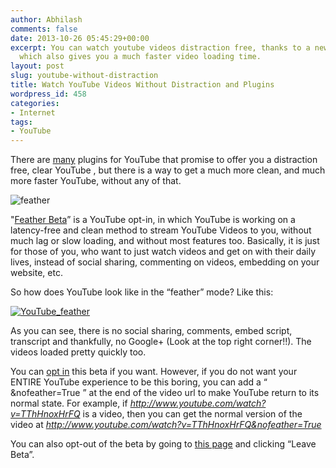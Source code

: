 ```yaml
---
author: Abhilash
comments: false
date: 2013-10-26 05:45:29+00:00
excerpt: You can watch youtube videos distraction free, thanks to a new YouTube beta
  which also gives you a much faster video loading time.
layout: post
slug: youtube-without-distraction
title: Watch YouTube Videos Without Distraction and Plugins
wordpress_id: 458
categories:
- Internet
tags:
- YouTube
---
```


There are [many](http://www.techcovered.org/414/youtube-buffer-when-paused) plugins for YouTube that promise to offer you a distraction free, clear YouTube , but there is a way to get a much more clean, and much more faster YouTube, without any of that.

![feather](https://techcovered.github.io/images/feather.png)

"[Feather Beta](http://www.youtube.com/feather_beta)” is a YouTube opt-in, in which YouTube is working on a latency-free and clean method to stream YouTube Videos to you, without much lag or slow loading, and without most features too. Basically, it is just for those of you, who want to just watch videos and get on with their daily lives, instead of social sharing, commenting on videos, embedding on your website, etc.

So how does YouTube look like in the “feather” mode? Like this:

[![YouTube_feather](https://techcovered.github.io/images/YouTube_feather.png)](http://img.techcovered.org/tc/YouTube_feather.png)

As you can see, there is no social sharing, comments, embed script, transcript and thankfully, no Google+ (Look at the top right corner!!). The videos loaded pretty quickly too.

You can [opt in](http://www.youtube.com/feather_beta) this beta if you want. However, if you do not want your ENTIRE YouTube experience to be this boring, you can add a “ &nofeather=True ” at the end of the video url to make YouTube return to its normal state. For example, if _http://www.youtube.com/watch?v=TThHnoxHrFQ_ is a video, then you can get the normal version of the video at _http://www.youtube.com/watch?v=TThHnoxHrFQ&nofeather=True_

You can also opt-out of the beta by going to [this page](http://www.youtube.com/feather_beta) and clicking “Leave Beta”.
